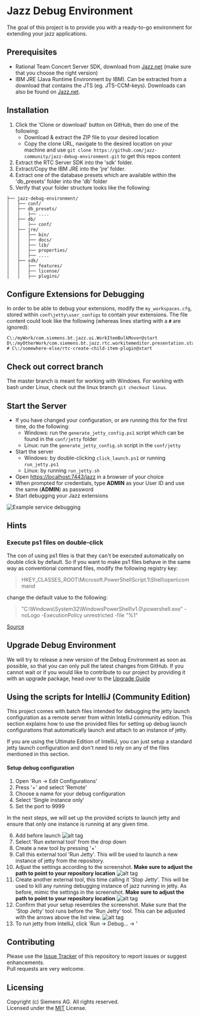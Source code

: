 # Jazz Debug Environment
The goal of this project is to provide you with a ready-to-go environment for extending your jazz applications.

## Prerequisites
 - Rational Team Concert Server SDK, download from [Jazz.net](https://jazz.net/downloads/rational-team-concert/) (make sure that you choose the right version)
 - IBM JRE (Java Runtime Environment by IBM). Can be extracted from a download that contains the JTS (eg. JTS-CCM-keys). Downloads can also be found on [Jazz.net](https://jazz.net/downloads/rational-team-concert/).

## Installation
 1. Click the 'Clone or download' button on GitHub, then do one of the following:
    - Download & extract the ZIP file to your desired location
    - Copy the clone URL, navigate to the desired location on your machine and use `git clone https://github.com/jazz-community/jazz-debug-environment.git` to get this repos content
 2. Extract the RTC Server SDK into the 'sdk' folder.
 3. Extract/Copy the IBM JRE into the 'jre' folder.
 4. Extract one of the database presets which are available within the 'db_presets' folder into the 'db' folder
 5. Verify that your folder structure looks like the following:

```
├── jazz-debug-environment/
│   ├── conf/
│   ├── db_presets/
│   │   ├── ....
│   ├── db/
│   │   ├── conf/
│   ├── jre/
│   │   ├── bin/
│   │   ├── docs/
│   │   ├── lib/
│   │   ├── properties/
│   │   ├── ....
│   ├── sdk/
│   │   ├── features/
│   │   ├── license/
│   │   ├── plugins/
```
## Configure Extensions for Debugging
In order to be able to debug your extensions, modify the `my_workspaces.cfg`, stored within `conf\jetty\user_configs` to contain your extensions. The file content could look like the following (whereas lines starting with a **`#`** are ignored):
```
C\:/myWork/com.siemens.bt.jazz.ui.WorkItemBulkMover@start
D\:/myOtherWork/com.siemens.bt.jazz.rtc.workitemeditor.presentation.statushistory@start
# C\:/somewhere-else/rtc-create-child-item-plugin@start
```

## Check out correct branch
The master branch is meant for working with Windows. For working with bash under Linux, check out the linux branch `git checkout linux`.

## Start the Server
 - If you have changed your configuration, or are running this for the first time, do the following:
    * Windows: run the `generate_jetty_config.ps1` script which can be found in the `conf/jetty` folder
    * Linux: run the `generate_jetty_config.sh` script in the `conf/jetty`
 - Start the server 
    * Windows: by double-clicking `click_launch.ps1` or running `run_jetty.ps1`
    * Linux: by running `run_jetty.sh`
 - Open [https://localhost:7443/jazz](https://localhost:7443/jazz) in a browser of your choice
 - When prompted for credentials, type **ADMIN** as your User ID and use the same (**ADMIN**) as password
 - Start debugging your Jazz extensions

![Example service debugging](https://github.com/jazz-community/jazz-debug-environment/blob/master/docs/images/debugging-services.png)

## Hints
### Execute ps1 files on double-click
The con of using ps1 files is that they can't be executed automatically on double click by default. So if you want to make ps1 files behave in the same way as conventional command files, modify the following registry key:

> HKEY_CLASSES_ROOT\Microsoft.PowerShellScript.1\Shell\open\command

change the default value to the following:

> "C:\Windows\System32\WindowsPowerShell\v1.0\powershell.exe" -noLogo -ExecutionPolicy unrestricted -file "%1"

[Source](http://stackoverflow.com/a/20623597)

## Upgrade Debug Environment
We will try to release a new version of the Debug Environment as soon as possible, so that you can only pull the latest changes from GitHub. If you cannot wait or if you would like to contribute to our project by providing it with an upgrade package, head over to the [Upgrade Guide](https://github.com/jazz-community/jazz-debug-environment/blob/master/UPGRADE.MD)

## Using the scripts for IntelliJ (Community Edition)
This project comes with batch files intended for debugging the jetty launch configuration as a remote server from within IntelliJ community edition. This section explains how to use the provided files for setting up debug launch configurations that automatically launch and attach to an instance of jetty.

If you are using the Ultimate Edition of IntelliJ, you can just setup a standard jetty launch configuration and don't need to rely on any of the files mentioned in this section.

#### Setup debug configuration

 1. Open 'Run -> Edit Configurations'
 2. Press '+' and select 'Remote'
 3. Choose a name for your debug configuration
 4. Select 'Single instance only'
 5. Set the port to 9999

In the next steps, we will set up the provided scripts to launch jetty and ensure that only one instance is running at any given time.

 6. Add before launch
![alt tag](https://github.com/jazz-community/jazz-debug-environment/blob/master/docs/images/add_before_launch.png)
 7. Select 'Run external tool' from the drop down
 8. Create a new tool by pressing '+'
 9. Call this external tool 'Run Jetty'. This will be used to launch a new instance of jetty from the repository.
 10. Adjust the settings according to the screenshot. **Make sure to adjust the path to point to your repository location**
![alt tag](https://github.com/jazz-community/jazz-debug-environment/blob/master/docs/images/start_jetty_config.png)
 11. Create another external tool, this time calling it 'Stop Jetty'. This will be used to kill any running debugging instance of jazz running in jetty. As before, mimic the settings in the screenshot. **Make sure to adjust the path to point to your repository location**
![alt tag](https://github.com/jazz-community/jazz-debug-environment/blob/master/docs/images/stop_jetty_config.png)
 12. Confirm that your setup resembles the screenshot. Make sure that the 'Stop Jetty' tool runs before the 'Run Jetty' tool. This can be adjusted with the arrows above the list view.
![alt tag](https://github.com/jazz-community/jazz-debug-environment/blob/master/docs/images/completed_debug_configuration.png)
 13. To run jetty from IntelliJ, click 'Run -> Debug... -> <Name of your debug configuration>'

## Contributing
Please use the [Issue Tracker](https://github.com/jazz-community/jazz-debug-environment/issues) of this repository to report issues or suggest enhancements.<br>
Pull requests are very welcome.

## Licensing
Copyright (c) Siemens AG. All rights reserved.<br>
Licensed under the [MIT](https://github.com/jazz-community/jazz-debug-environment/blob/master/LICENSE) License.
